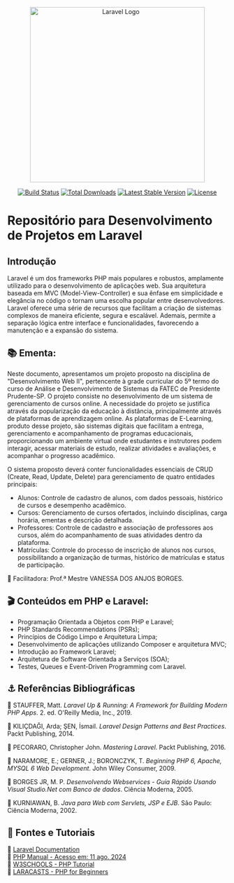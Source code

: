 <p align="center"><a href="https://laravel.com" target="_blank"><img src="https://raw.githubusercontent.com/laravel/art/master/logo-lockup/5%20SVG/2%20CMYK/1%20Full%20Color/laravel-logolockup-cmyk-red.svg" width="400" alt="Laravel Logo"></a></p>

<p align="center">
<a href="https://github.com/laravel/framework/actions"><img src="https://github.com/laravel/framework/workflows/tests/badge.svg" alt="Build Status"></a>
<a href="https://packagist.org/packages/laravel/framework"><img src="https://img.shields.io/packagist/dt/laravel/framework" alt="Total Downloads"></a>
<a href="https://packagist.org/packages/laravel/framework"><img src="https://img.shields.io/packagist/v/laravel/framework" alt="Latest Stable Version"></a>
<a href="https://packagist.org/packages/laravel/framework"><img src="https://img.shields.io/packagist/l/laravel/framework" alt="License"></a>
</p>




# Repositório para Desenvolvimento de Projetos em Laravel

## Introdução
Laravel é um dos frameworks PHP mais populares e robustos, amplamente utilizado para o desenvolvimento de aplicações web. Sua arquitetura baseada em MVC (Model-View-Controller) e sua ênfase em simplicidade e elegância no código o tornam uma escolha popular entre desenvolvedores. Laravel oferece uma série de recursos que facilitam a criação de sistemas complexos de maneira eficiente, segura e escalável. Ademais, permite a separação lógica entre interface e funcionalidades, favorecendo a manutenção e a expansão do sistema.

## 📚 Ementa:

Neste documento, apresentamos um projeto proposto na disciplina de "Desenvolvimento Web II", pertencente à grade curricular do 5º termo do curso de Análise e Desenvolvimento de Sistemas da FATEC de Presidente Prudente-SP. O projeto consiste no desenvolvimento de um sistema de gerenciamento de cursos online. A necessidade do projeto se justifica através da popularização da educação à distância, principalmente através de plataformas de aprendizagem online. As plataformas de E-Learning, produto desse projeto, são sistemas digitais que facilitam a entrega, gerenciamento e acompanhamento de programas educacionais, proporcionando um ambiente virtual onde estudantes e instrutores podem interagir, acessar materiais de estudo, realizar atividades e avaliações, e acompanhar o progresso acadêmico.


O sistema proposto deverá conter funcionalidades essenciais de CRUD (Create, Read, Update, Delete) para gerenciamento de quatro entidades principais:

- Alunos: Controle de cadastro de alunos, com dados pessoais, histórico de cursos e desempenho acadêmico.
- Cursos: Gerenciamento de cursos ofertados, incluindo disciplinas, carga horária, ementas e descrição detalhada.
- Professores: Controle de cadastro e associação de professores aos cursos, além do acompanhamento de suas atividades dentro da plataforma.
- Matrículas: Controle do processo de inscrição de alunos nos cursos, possibilitando a organização de turmas, histórico de matrículas e status de participação.

🙏 Facilitadora: Prof.ª Mestre VANESSA DOS ANJOS BORGES.


## 🎬 Conteúdos em PHP e Laravel:

- Programação Orientada a Objetos com PHP e Laravel;
- PHP Standards Recommendations (PSRs);
- Princípios de Código Limpo e Arquitetura Limpa;
- Desenvolvimento de aplicações utilizando Composer e arquitetura MVC;
- Introdução ao Framework Laravel;
- Arquitetura de Software Orientada a Serviços (SOA);
- Testes, Queues e Event-Driven Programming com Laravel.

## ⚓ Referências Bibliográficas

📖 STAUFFER, Matt. *Laravel Up & Running: A Framework for Building Modern PHP Apps*. 2. ed. O'Reilly Media, Inc., 2019.

📖 KILIÇDAĞI, Arda; ŞEN, İsmail. *Laravel Design Patterns and Best Practices*. Packt Publishing, 2014.

📖 PECORARO, Christopher John. *Mastering Laravel*. Packt Publishing, 2016.

📖 NARAMORE, E.; GERNER, J.; BORONCZYK, T. *Beginning PHP 6, Apache, MYSQL 6 Web Development*. John Wiley Consumer, 2009.

📖 BORGES JR, M. P. *Desenvolvendo Webservices - Guia Rápido Usando Visual Studio.Net com Banco de dados*. Ciência Moderna, 2005.

📖 KURNIAWAN, B. *Java para Web com Servlets, JSP e EJB*. São Paulo: Ciência Moderna, 2002.

## 🔗 Fontes e Tutoriais

🔗 [Laravel Documentation](https://laravel.com/docs)  
🔗 [PHP Manual - Acesso em: 11 ago. 2024](https://www.php.net/manual/en/)  
🔗 [W3SCHOOLS - PHP Tutorial](https://www.w3schools.com/php/)  
🔗 [LARACASTS - PHP for Beginners](https://laracasts.com/series/php-for-beginners)



